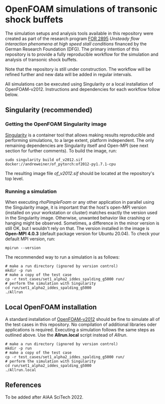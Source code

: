# OpenFOAM simulations of transonic shock buffets

The simulation setups and analysis tools available in this repository were created as part of the research program [FOR 2895](https://www.for2895.uni-stuttgart.de/) *Unsteady flow interaction phenomena at high speed stall conditions* financed by the German Research Foundation (DFG). The primary intention of this repository is to provide a fully reproducible workflow for the simulation and analysis of transonic shock buffets.

Note that the repository is still under construction. The workflow will be refined further and new data will be added in regular intervals.

All simulations can be executed using Singularity or a local installation of OpenFOAM-v2012. Instructions and dependencies for each workflow follow below.

## Singularity (recommended)

### Getting the OpenFOAM Singularity image

[Singularity]() is a container tool that allows making results reproducible and performing simulations, to a large extent, platform independent. The only remaining dependencies are Singularity itself and Open-MPI (see next section for further comments). To build the image, run:

```
sudo singularity build of_v2012.sif docker://andreweiner/of_pytorch:of2012-py1.7.1-cpu
```

The resulting image file *of_v2012.sif* should be located at the repository's top level.

### Running a simulation

When executing *rhoPimpleFoam* or any other application in parallel using the Singularity image,
it is important that the host's open-MPI version (installed on your workstation or cluster) matches
exactly the version used in the Singularity image. Otherwise, unwanted behavior like crashing or hanging
might be observed. Sometimes, a difference in the minor version is still OK, but I wouldn't rely on that.
The version installed in the image is **Open-MPI 4.0.3** (default package version for Ubuntu 20.04). To
check your default MPI version, run:

```
mpirun --version
```

The recommended way to run a simulation is as follows:

```
# make a run directory (ignored by version control)
mkdir -p run
# make a copy of the test case
cp -r test_cases/set1_alpha2_iddes_spalding_g5000 run/
# perform the simulation with Singularity
cd run/set1_alpha2_iddes_spalding_g5000
./Allrun
```

## Local OpenFOAM installation

A standard installation of [OpenFOAM-v2012](https://openfoam.com/download/) should be fine to simulate all of the test cases in this repository. No compilation of additional libraries oder applications is required. Executing a simulation follows the same steps as outlined above. Use the **Allrun.local** script instead of *Allrun*.

```
# make a run directory (ignored by version control)
mkdir -p run
# make a copy of the test case
cp -r test_cases/set1_alpha2_iddes_spalding_g5000 run/
# perform the simulation with Singularity
cd run/set1_alpha2_iddes_spalding_g5000
./Allrun.local
```

## References

To be added after AIAA SciTech 2022.